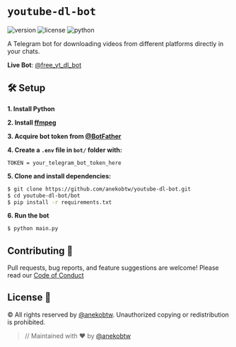 # `youtube-dl-bot`

![version](https://img.shields.io/badge/Version-3.6.2-blue)
![license](https://img.shields.io/badge/License-CC-red)
![python](https://img.shields.io/badge/Python-3.8%2B-blue)

A Telegram bot for downloading videos from different platforms directly in your chats.

**Live Bot**: [@free_yt_dl_bot](https://t.me/free_yt_dl_bot)

## 🛠️ Setup

**1. Install Python**

**2. Install [ffmpeg](https://ffmpeg.org/download.html)**

**3. Acquire bot token from [@BotFather](https://t.me/BotFather)**

**4. Create a `.env` file in `bot/` folder with:**

`TOKEN = your_telegram_bot_token_here` 

**5. Clone and install dependencies:**

```bash
$ git clone https://github.com/anekobtw/youtube-dl-bot.git
$ cd youtube-dl-bot/bot
$ pip install -r requirements.txt
```

**6. Run the bot**

```bash
$ python main.py
```

## Contributing 🤝
Pull requests, bug reports, and feature suggestions are welcome! Please read our [Code of Conduct](https://github.com/anekobtw/youtube-dl-bot/blob/main/CODE_OF_CONDUCT.md)

## License 📄
©️ All rights reserved by [@anekobtw](https://github.com/anekobtw). Unauthorized copying or redistribution is prohibited.

> // Maintained with ❤️ by [@anekobtw](https://github.com/anekobtw)
